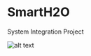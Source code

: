 # SmartH2O
System Integration Project

![alt text](https://github.com/balhelhas/SmartH2O/project_structure.png)
